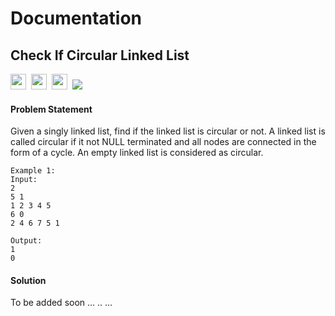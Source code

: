# Documentation

## Check If Circular Linked List 

<a><img src= "https://img.shields.io/badge/-Microsoft-blue" height="25">&nbsp;&nbsp;<img src= "https://img.shields.io/badge/-SAP Labs-red" height="25"></a>&nbsp;&nbsp;<img src= "https://img.shields.io/badge/-MAQ Software-violet" height="25">&nbsp;&nbsp;<img src= "https://img.shields.io/badge/-Python-brightgreen"></a>

#### Problem Statement

Given a singly linked list, find if the linked list is circular or not. A linked list is called circular if it not NULL terminated and all nodes are connected in the form of a cycle. An empty linked list is considered as circular.

    Example 1:
    Input:
    2
    5 1      
    1 2 3 4 5
    6 0
    2 4 6 7 5 1

    Output:
    1
    0






#### Solution

To be added soon ... .. ...

